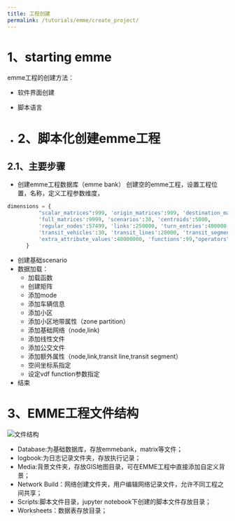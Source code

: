 ```yaml
---
title: 工程创建
permalink: /tutorials/emme/create_project/
---
```


# 1、starting emme

emme工程的创建方法：

- 软件界面创建
- 脚本语言

- # 2、脚本化创建emme工程

## 2.1、主要步骤

- 创建emme工程数据库（emme bank）
创建空的emme工程，设置工程位置，名称，定义工程参数维度， 
```python
dimensions = {
          "scalar_matrices":999, 'origin_matrices':999, 'destination_matrices':999,
          'full_matrices':9999, 'scenarios':30, 'centroids':5000,
          'regular_nodes':57499, 'links':250000, 'turn_entries':400000,
          'transit_vehicles':30, 'transit_lines':20000, 'transit_segments':800000,
          'extra_attribute_values':40000000, 'functions':99,"operators":2000
      }
```

- 创建基础scenario 
- 数据加载： 
  - 加载函数
  - 创建矩阵
  - 添加mode
  - 添加车辆信息
  - 添加小区
  - 添加小区地带属性（zone partition）
  - 添加基础网络（node,link)
  - 添加线性文件
  - 添加公交文件
  - 添加额外属性（node,link,transit line,transit segment）
  - 空间坐标系指定
  - 设定vdf function参数指定
- 结束 

# 3、EMME工程文件结构

![文件结构](/assets/images/emme/file_struck.png)
-  Database:为基础数据库，存放emmebank，matrix等文件；
- logbook:为日志记录文件夹，存放执行记录；
- Media:背景文件夹，存放GIS地图目录，可在EMME工程中直接添加自定义背景；
- Network Build：网络创建文件夹，用户编辑网络记录文件，允许不同工程之间共享；
- Scripts:脚本文件目录，jupyter notebook下创建的脚本文件存放目录；
- Worksheets：数据表存放目录；